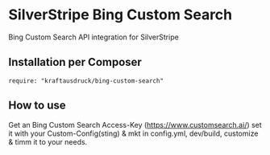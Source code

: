 # SilverStripe Bing Custom Search

Bing Custom Search API integration for SilverStripe

## Installation per Composer
```
require: "kraftausdruck/bing-custom-search"
```

## How to use
Get an Bing Custom Search Access-Key (https://www.customsearch.ai/) set it with your Custom-Config(sting) & mkt in config.yml, dev/build, customize & timm it to your needs.